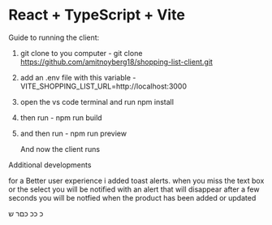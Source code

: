 # React + TypeScript + Vite


Guide to running the client:

1. git clone to you computer - git clone https://github.com/amitnoyberg18/shopping-list-client.git

2. add an .env file with this variable -
      VITE_SHOPPING_LIST_URL=http://localhost:3000

4. open the vs code terminal and run npm install
5. then run - npm run build
6. and then run - npm run preview

   And now the client runs


Additional developments

for a Better user experience i added toast alerts.
when you miss the text box or the select you will be notified with an alert that will disappear after a few seconds
you will be notfied when the product has been added or updated

כ
ככ
כםר ש 
